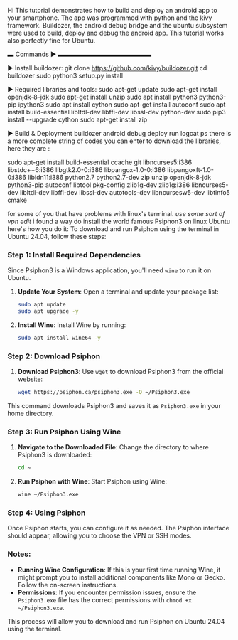 Hi
This tutorial demonstrates how to build and deploy an android app to your smartphone. The app was programmed with python and the kivy framework. Buildozer, the android debug bridge and the ubuntu subsystem were used to build, deploy and debug the android app. This tutorial works also perfectly fine for Ubuntu.

▬ Commands ► ▬▬▬▬▬▬▬▬▬▬▬▬▬▬▬

► Install buildozer:
git clone https://github.com/kivy/buildozer.git
cd buildozer
sudo python3 setup.py install

► Required libraries and tools:
sudo apt-get update
sudo apt-get install openjdk-8-jdk
sudo apt-get install unzip
sudo apt install python3 python3-pip ipython3
sudo apt install cython
sudo apt-get install autoconf
sudo apt install build-essential libltdl-dev libffi-dev libssl-dev python-dev
sudo pip3 install --upgrade cython
sudo apt-get install zip

► Build & Deployment
buildozer android debug deploy run logcat
ps there is a more complete string of codes you can enter to download the libraries, here they are :

sudo apt-get install build-essential ccache git libncurses5:i386 libstdc++6:i386 libgtk2.0-0:i386 libpangox-1.0-0:i386 libpangoxft-1.0-0:i386 libidn11:i386 python2.7 python2.7-dev zip unzip openjdk-8-jdk python3-pip autoconf libtool pkg-config zlib1g-dev zlib1g:i386 libncurses5-dev libltdl-dev libffi-dev libssl-dev autotools-dev libncursesw5-dev libtinfo5 cmake


for some of you that have problems with linux's terminal.
*use some sort of vpn*
*edit*
i found a way do install the world famous Psiphon3 on linux Ubuntu
here's how you do it:
To download and run Psiphon using the terminal in Ubuntu 24.04, follow these steps:

### Step 1: Install Required Dependencies
Since Psiphon3 is a Windows application, you'll need `wine` to run it on Ubuntu.

1. **Update Your System**:
   Open a terminal and update your package list:
   ```bash
   sudo apt update
   sudo apt upgrade -y
   ```

2. **Install Wine**:
   Install Wine by running:
   ```bash
   sudo apt install wine64 -y
   ```

### Step 2: Download Psiphon
1. **Download Psiphon3**:
   Use `wget` to download Psiphon3 from the official website:
   ```bash
   wget https://psiphon.ca/psiphon3.exe -O ~/Psiphon3.exe
   ```

This command downloads Psiphon3 and saves it as `Psiphon3.exe` in your home directory.

### Step 3: Run Psiphon Using Wine
1. **Navigate to the Downloaded File**:
   Change the directory to where Psiphon3 is downloaded:
   ```bash
   cd ~
   ```

2. **Run Psiphon with Wine**:
   Start Psiphon using Wine:
   ```bash
   wine ~/Psiphon3.exe
   ```

### Step 4: Using Psiphon
Once Psiphon starts, you can configure it as needed. The Psiphon interface should appear, allowing you to choose the VPN or SSH modes.

### Notes:
- **Running Wine Configuration**: If this is your first time running Wine, it might prompt you to install additional components like Mono or Gecko. Follow the on-screen instructions.
- **Permissions**: If you encounter permission issues, ensure the `Psiphon3.exe` file has the correct permissions with `chmod +x ~/Psiphon3.exe`.

This process will allow you to download and run Psiphon on Ubuntu 24.04 using the terminal.
